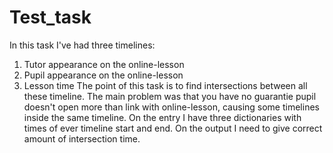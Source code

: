 # Test_task
In this task I've had three timelines:
1) Tutor appearance on the online-lesson
2) Pupil appearance on the online-lesson
3) Lesson time
The point of this task is to find intersections between all these timeline.
The main problem was that you have no guarantie pupil doesn't open 
more than link with online-lesson, causing some timelines inside the same timeline.
On the entry I have three dictionaries with times of ever timeline start and end.
On the output I need to give correct amount of intersection time.
